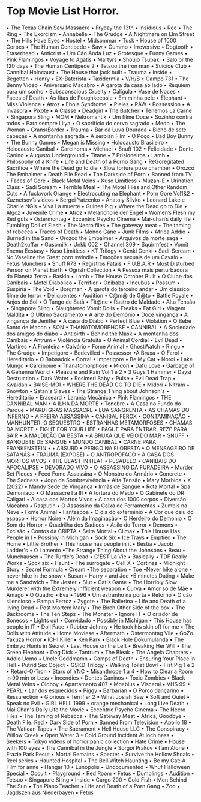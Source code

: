 # Top Movie List Horror.

• The Texas Chain Saw Massacre 
• Fryday the 13th 
• Insidious 
• Rec 
• The Ring 
• The Exorcism 
• Annabelle 
• The Grudge 
• A Nightmare on Elm Street 
• The Hills Have Eyes 
• Hostel 
• Midsommar 
• Tusk 
• House of 1000 Corpes 
• The Human Centipede • Saw • Gummo • Irreversive • Dogtooth • Eraserhead • Anticrist • Um Cão Anda Luz • Grotesque • Funny Games • Pink Flamingos • Voyage to Agatis • Martyrs • Shoujo Tsubaki • Salo or the 120 days • The Human Centipede 2 • Tetsuo the iron man • Suicide Club • Cannibal Holocaust • The House that jack built • Trauma • Inside • Begotten • Henry • EX-Baterista • Taxidermia • V/H/S • Campo 731 • The Benny Video • Aniversário Macabro • A garota da casa ao lado • Requiem para um sonho • Subsconscious Cruelty • Caligula • Vase de Noces • Faces of Death • As fitas de Poughkeepsie • Em minha pele • Elephant • Miss Violence • Atroz • Ebola Syndrome´ • Pieles • RAW • Possession • A Invasora • Pixote • A Classe • Deadgirl • The Butcher • Tenemos La Carne • Singapora Sling • MOM • Nekromantik • Um filme Doce • Sozinho contra todos • Para sempre Lilya • O sacrifício do cervo sagrado • Medo • The Woman • Grans/Border • Trauma • Bar da Luva Dourada • Bicho de sete cabeças • A montanha sagrada • A serbian Film • O Poço • Bad Boy Bunny • The Bunny Games • Megan is Missing • Holocausto Brasileiro • Holocausto Canibal • Carcinoma • Michael • Snuff 102 • Felicidade • Dente Canino • Augusto Underground • Titane • 7 Prisioneiros • Lamb • Philosophy of a Knife • Life and Death of a Porno Gang • ReGoregitated Sacrifice • Where the Dead go to die • Slow torture puke chamber • Orozco The Embalmer • Death File Read • The Darkside of Porn • Banned from TV • Faces of Gore • Black Metal Veins • Kuso Limitless • Muzan-E • Urination Class • Sadi Scream • Terrible Meal • The Motel Files and Other Random Cuts • A fuckwork Orange • Electrocuting na Elephant • Porn Gore Vol1&2 • Kuznetsov’s vídeos • Sergei Yatzenko • Anatoly Slivko • Leonard Lake e Charlie NG’s • Viva La muerte • Guinea Pig • Where the Dead go to Die • Algoz • Juvenile Crime • Atroz • Melancholie der Engel • Women’s Flesh my Red guts • Ostermontag • Eccentric Psycho Cinema • Mai-chan’s daily life • Tumbling Doll of Flesh • The Necro files • The gateway meat • The taming of rebecca • Traces of Death • Mondo Cane • Junk Films • Africa Addio • Burried in the Sand • Orozco the Embalmer • Arquivos da morte saga • Death2kuffar • Gusomilk • Unkb 002 • Channel 309 • Squirmfest • Vomit Enema Ecstasy • Kuso Limitless • KT Trilogy • Genki Genki • Sadi-Scream • No Vaseline the Great porn swindie • Emoções sexuais de um Cavalo • Fetus Munchers • Snuff R73 • Registros Fatais • F.U.B.A.R • Most Disturbed Person on Planet Earth • Ogrish Collection • A Pessoa mais perturbadora do Planeta Terra • Baskin • Lamb • The House October Built • O Clube dos Canibais • Motel Diabólico • Terrifier • Onibaba • Incubus • Possum • Suspiria • The Void • Borgman • A garota do terceiro andar • Um clássico filme de terror • Deliquentes • Audition • C@m@ de G@to • Battle Royale • Anjos do Sol • O Tango de Satã • Tit@ne • Rastro de Maldade • Alta Tensão • Singapore Sling • Slaughtered Vomit Dolls • Freaks • Fat Girl • Viagem Maldita • O Ultimo Sacramento • A arte do Demônio • Doce vingança • A vingança de Jeniffer • A casa do Diabo • Perfect Blue • Violation • O Bebe Santo de Macon • SON • THANATOMORPHOSE • CANNIBAL • A Sociedade dos amigos do diabo • Antibirth • Behind the Mask • A montanha dos Canibais • Antrum • Violência Gratuita • O Animal Cordial • Evil Dead • Martires • A Fronteira • Calvário • Fome Animal • GhostWatch • Ringu • The Grudge • Impetigore • Bedevilled • Possessor •A Bruxa • O Farol • Hereditário • O Babaadok • Corra! • Impetigore • Be My Cat • Noroi • Lake Mungo • Carcinome • Thanatomorphose  • Midori • Dafu Love • Garbage of A Gehenna World • Pleasure and Pain Vol 1 e 2 • 3 Guys 1 Hammer • Daysi Destruction • Dark Water • Rosimeri Baby • Pulse • Evil Dead Trap • Kwaidan • BAISE-MOI •  WHERE THE DEAD GO TO DIE • Midori  • Nitram  • Snowton  • Satan's Slaves • The Strange Thing about Johnson's • Hereditario • Eraseard • Laranja Mecânica • Pink Flamingos • THE CANNIBAL MAN • A ILHA DA MORTE • Tenebre • A Casa no Fundo do Parque • MARDI GRAS MASSACRE • LUA SANGRENTA • AS CHAMAS DO INFERNO • A FREIRA ASSASSINA • CANIBAL FEROX • CONTAMINAÇÃO • MANHUNTER: O SEQUESTRO • ESTRANHAS METAMORFOSES • CHAMAS DA MORTE • FIGHT FOR YOUR LIFE • PAGUE PARA ENTRAR, REZE PARA SAIR • A MALDIÇÃO DA BESTA • A BRUXA QUE VEIO DO MAR • SNUFF • BANQUETE DE SANGUE • MUNDO CANIBAL • CARNE PARA FRANKENSTEIN • • ABSURD •  PERIGO NA FLORESTA • O MENSAGEIRO DE SATANÁS • TRAUMA (EXPOSÉ) • O ANTROPÓFAGO • A CASA DOS MORTOS VIVOS • THE BEAST IN HEAT • PESADELO • CANIBAIS DO APOCALIPSE • DEVORADO VIVO • O ASSASSINO DA FURADEIRA • Murder Set Pieces • Feed Fome Assassina • O Monstro do Armário • Concrete • The Sadness • Jogo da Sombrevivência • Alta Tensão • Mary Morbida  •  X (2022) • Mandy Sede de Vingança • Irmãs de Sangue • Rota Mortal • Spa Demoniaco • O Massacre I a III •  A tortura do Medo • O Gabinete do DR Caligari • A casa dos Mortos Vivos •  A casa dos 1000 corpos •  Diversão Macabra • Rasputin • O Assassino da Caixa de Ferramentas • Zumbis na Neve • Fome Animal •  Fantaspoa • O dia do exterminio • A Cor que caiu do espaço • Horror Noire •  Além da Imaginação • O Herdeiro do Demonio •  O Som do Horror • Quadrilha dos Sadicos • Asilo do Terror • Demons • Excisão • Contos da CRIPTA • Seita Mortal •  Climax • This House Has People in I • Possibly in Michigan • Sock Six  • Ice Trays  • Emptied • The Home •  Little Brother •  This house has people in it • Bestia • Jacob Ladder's • O Lamento •The Strange Thing About the Johnsons • Beau • Munchausen • The Turtle's Dead • C'EST La Vie • Basically • TDF Really Works • Sock six • Haunt • The surrogate • Cell X • Cortinas • Midnight Story • Secret Formula • Cream •The separation • Toe •Never hike alone • never hike in the snow • Susan • Harry • and Joe •5 minutes Dating • Make me a Sandwich • The Jester • Slut • Cat's Game • The Horribly Slow Murderer with the Extremely infficient weapon • Curva • Amor só de Mãe • Amago • O Quadro • Eva • 1996 • Um estranho na porta • Retorno • O cão silencioso • Pampa Ferroz • Zygote • The Ballerina • Life and Death of a living Dead • Post Mortem Mary • The Birch Other Side of the box • The Backrooms • The Ten Steps • The Monster • Ignore IT • O criador de Bonecos • Lights out • Convidado • Possibly in Michigan • This House has people in IT • Doll Face • Rubber Johnny • He took his skin off for me • The Dolls with Attitude • Home Moviese • Aftermath • Ostermontag Vile • GoZo Yakuza Horror • ICHI Killer • Ken Park • Black Hole Dokumulanda • The Embryo Hunts in Secret • Last House on the Left • Breaking Her Will • The Green Elephant • Dog Dick • Tantrum • The Bleak • The Angela Chapters • Addio Uomo • Uncle Goddmamn • Camps of Death • Ensuring Your Place in Hell • Putrid Sex Object • GSKD Trilogy • Walking Toilet Bowl • Fist Pig 1 e 2 • Retard-O-Tron • Stars of YNC • Misanthrope 1 a 4 • How to Clear a Room in 90 min or Less • Incendies • Dentes Caninos • Toxic Zombies • Black Metal Veins •  Oldboy • Apartamento 407 • Moebius • Visceral • VHS 99 • PEARL • Lar dos esquecidos • Piggy • Barbarian • O Porco dançarino • Ressurection • Glorious • Terrifier 2 • What Josiah Saw • Soft and Quiet • Speak no Evil • GIRL HELL 1999 • orange mechanical • Long Live Death • Mai Chan's Daily Life the Movie • Eccentric Psycho Cinema • The Necro Files • The Taming of Rebecca • The Gateway Meat • Africa, Goodbye • Death File: Red • Dark Side of Porn • Banned From Television • Apollo 18 • The Vatican Tapes • The Sacrament • Hell House LLC • The Conspiracy • Willow Creek • Open Water 3 • Cold Ground Incident At loch ness • Seekers • Tokyo videos of horror panic collection • Hate Crime • House with 100 eyes • The Cannibal in the Jungle • Sorgoi Prakov • I am Alone • Frazie Park Recut • Mortal Remains • Specter • Survive the Hollow Shoals • Reel series • Haunted Hospital • The Bell Witch Haunting • Be my Cat: A Film for anne • Hangar 10 • Lunopolis • Undocumented • Wnuf Halloween Special • Occult • Playground • Red Room • Fetus • Dumplings • Audition • Tetsuo • Singapore Siling • Inside • Cargo 200 • Cold Fish • Men Behind The Sun • The Piano Teacher • Life and Death of a Porn Gang • Zoo • Jagdszen aus Niederbayen • Fetus 
